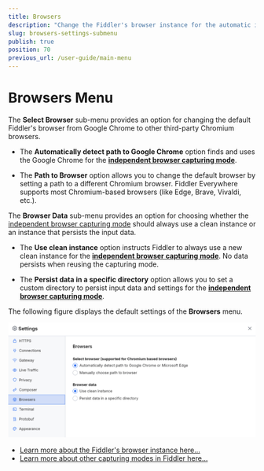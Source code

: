 ```yaml
---
title: Browsers
description: "Change the Fiddler's browser instance for the automatic independent browser capturing mode."
slug: browsers-settings-submenu
publish: true
position: 70
previous_url: /user-guide/main-menu
---
```


# Browsers Menu

The **Select Browser** sub-menu provides an option for changing the default Fiddler's browser from Google Chrome to other third-party Chromium browsers.

- The **Automatically detect path to Google Chrome** option finds and uses the Google Chrome for the [**independent browser capturing mode**](slug://capture-traffic-get-started#independent-browser-capturing).

- The **Path to Browser** option allows you to change the default browser by setting a path to a different Chromium browser. Fiddler Everywhere supports most Chromium-based browsers (like Edge, Brave, Vivaldi, etc.).

The **Browser Data** sub-menu provides an option for choosing whether the [independent browser capturing mode](slug://browsers-settings-submenu) should always use a clean instance or an instance that persists the input data.

- The **Use clean instance** option instructs Fiddler to always use a new clean instance for the [**independent browser capturing mode**](slug://capture-traffic-get-started#independent-browser-capturing). No data persists when reusing the capturing mode.

- The **Persist data in a specific directory** option allows you to set a custom directory to persist input data and settings for the [**independent browser capturing mode**](slug://capture-traffic-get-started#independent-browser-capturing). 

The following figure displays the default settings of the **Browsers** menu.

![Changing the path to the Chromium browsers](../../images/settings/settings-browsers.png)

* [Learn more about the Fiddler's browser instance here...](slug://capture-browser-traffic)
* [Learn more about other capturing modes in Fiddler here...](slug://capture-traffic-get-started)
